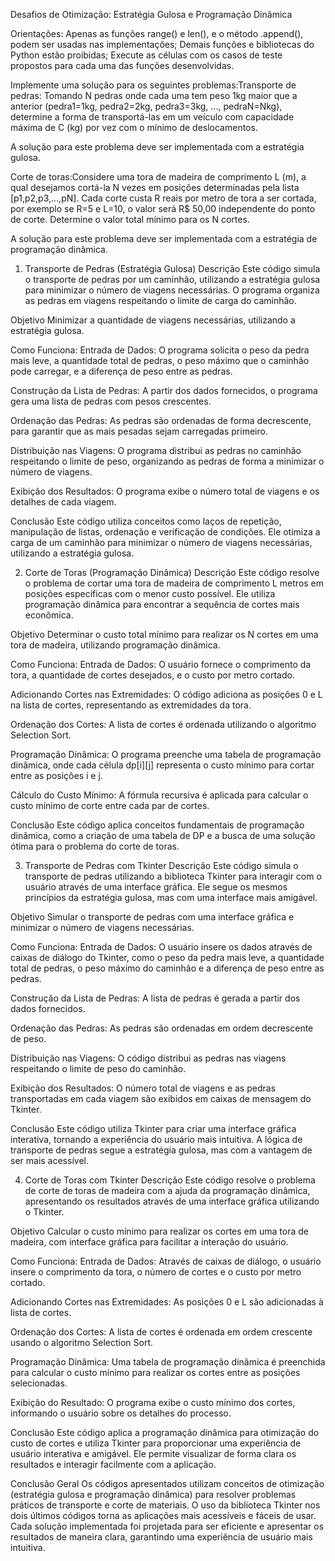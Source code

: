 Desafios de Otimização: Estratégia Gulosa e Programação Dinâmica

Orientações:
Apenas as funções range() e len(), e o método .append(), podem ser usadas nas implementações;
Demais funções e bibliotecas do Python estão proibidas;
Execute as células com os casos de teste propostos para cada uma das funções desenvolvidas.

Implemente uma solução para os seguintes problemas:Transporte de pedras: Tomando N pedras onde cada uma tem peso 1kg maior que a anterior (pedra1=1kg, pedra2=2kg, pedra3=3kg, ..., pedraN=Nkg), determine a forma de transportá-las em um veículo com capacidade máxima de C (kg) por vez com o mínimo de deslocamentos.

A solução para este problema deve ser implementada com a estratégia gulosa.

Corte de toras:Considere uma tora de madeira de comprimento L (m), a qual desejamos cortá-la N vezes em posições determinadas pela lista [p1,p2,p3,...,pN]. Cada corte custa R reais por metro de tora a ser cortada, por exemplo se R=5 e L=10, o valor será R$ 50,00 independente do ponto de corte. Determine o valor total mínimo para os N cortes.

A solução para este problema deve ser implementada com a estratégia de programação dinâmica.

1. Transporte de Pedras (Estratégia Gulosa)
Descrição
Este código simula o transporte de pedras por um caminhão, utilizando a estratégia gulosa para minimizar o número de viagens necessárias. O programa organiza as pedras em viagens respeitando o limite de carga do caminhão.

Objetivo
Minimizar a quantidade de viagens necessárias, utilizando a estratégia gulosa.

Como Funciona:
Entrada de Dados: O programa solicita o peso da pedra mais leve, a quantidade total de pedras, o peso máximo que o caminhão pode carregar, e a diferença de peso entre as pedras.

Construção da Lista de Pedras: A partir dos dados fornecidos, o programa gera uma lista de pedras com pesos crescentes.

Ordenação das Pedras: As pedras são ordenadas de forma decrescente, para garantir que as mais pesadas sejam carregadas primeiro.

Distribuição nas Viagens: O programa distribui as pedras no caminhão respeitando o limite de peso, organizando as pedras de forma a minimizar o número de viagens.

Exibição dos Resultados: O programa exibe o número total de viagens e os detalhes de cada viagem.

Conclusão
Este código utiliza conceitos como laços de repetição, manipulação de listas, ordenação e verificação de condições. Ele otimiza a carga de um caminhão para minimizar o número de viagens necessárias, utilizando a estratégia gulosa.

2. Corte de Toras (Programação Dinâmica)
Descrição
Este código resolve o problema de cortar uma tora de madeira de comprimento L metros em posições específicas com o menor custo possível. Ele utiliza programação dinâmica para encontrar a sequência de cortes mais econômica.

Objetivo
Determinar o custo total mínimo para realizar os N cortes em uma tora de madeira, utilizando programação dinâmica.

Como Funciona:
Entrada de Dados: O usuário fornece o comprimento da tora, a quantidade de cortes desejados, e o custo por metro cortado.

Adicionando Cortes nas Extremidades: O código adiciona as posições 0 e L na lista de cortes, representando as extremidades da tora.

Ordenação dos Cortes: A lista de cortes é ordenada utilizando o algoritmo Selection Sort.

Programação Dinâmica: O programa preenche uma tabela de programação dinâmica, onde cada célula dp[i][j] representa o custo mínimo para cortar entre as posições i e j.

Cálculo do Custo Mínimo: A fórmula recursiva é aplicada para calcular o custo mínimo de corte entre cada par de cortes.

Conclusão
Este código aplica conceitos fundamentais de programação dinâmica, como a criação de uma tabela de DP e a busca de uma solução ótima para o problema do corte de toras.

3. Transporte de Pedras com Tkinter
Descrição
Este código simula o transporte de pedras utilizando a biblioteca Tkinter para interagir com o usuário através de uma interface gráfica. Ele segue os mesmos princípios da estratégia gulosa, mas com uma interface mais amigável.

Objetivo
Simular o transporte de pedras com uma interface gráfica e minimizar o número de viagens necessárias.

Como Funciona:
Entrada de Dados: O usuário insere os dados através de caixas de diálogo do Tkinter, como o peso da pedra mais leve, a quantidade total de pedras, o peso máximo do caminhão e a diferença de peso entre as pedras.

Construção da Lista de Pedras: A lista de pedras é gerada a partir dos dados fornecidos.

Ordenação das Pedras: As pedras são ordenadas em ordem decrescente de peso.

Distribuição nas Viagens: O código distribui as pedras nas viagens respeitando o limite de peso do caminhão.

Exibição dos Resultados: O número total de viagens e as pedras transportadas em cada viagem são exibidos em caixas de mensagem do Tkinter.

Conclusão
Este código utiliza Tkinter para criar uma interface gráfica interativa, tornando a experiência do usuário mais intuitiva. A lógica de transporte de pedras segue a estratégia gulosa, mas com a vantagem de ser mais acessível.

4. Corte de Toras com Tkinter
Descrição
Este código resolve o problema de corte de toras de madeira com a ajuda da programação dinâmica, apresentando os resultados através de uma interface gráfica utilizando o Tkinter.

Objetivo
Calcular o custo mínimo para realizar os cortes em uma tora de madeira, com interface gráfica para facilitar a interação do usuário.

Como Funciona:
Entrada de Dados: Através de caixas de diálogo, o usuário insere o comprimento da tora, o número de cortes e o custo por metro cortado.

Adicionando Cortes nas Extremidades: As posições 0 e L são adicionadas à lista de cortes.

Ordenação dos Cortes: A lista de cortes é ordenada em ordem crescente usando o algoritmo Selection Sort.

Programação Dinâmica: Uma tabela de programação dinâmica é preenchida para calcular o custo mínimo para realizar os cortes entre as posições selecionadas.

Exibição do Resultado: O programa exibe o custo mínimo dos cortes, informando o usuário sobre os detalhes do processo.

Conclusão
Este código aplica a programação dinâmica para otimização do custo de cortes e utiliza Tkinter para proporcionar uma experiência de usuário interativa e amigável. Ele permite visualizar de forma clara os resultados e interagir facilmente com a aplicação.

Conclusão Geral
Os códigos apresentados utilizam conceitos de otimização (estratégia gulosa e programação dinâmica) para resolver problemas práticos de transporte e corte de materiais. O uso da biblioteca Tkinter nos dois últimos códigos torna as aplicações mais acessíveis e fáceis de usar. Cada solução implementada foi projetada para ser eficiente e apresentar os resultados de maneira clara, garantindo uma experiência de usuário mais intuitiva.
